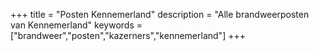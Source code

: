 +++
title = "Posten Kennemerland"
description = "Alle brandweerposten van Kennemerland"
keywords = ["brandweer","posten","kazerners","kennemerland"]
+++

<link rel="stylesheet" href="https://unpkg.com/leaflet@1.3.1/dist/leaflet.css"    integrity="sha512-Rksm5RenBEKSKFjgI3a41vrjkw4EVPlJ3+OiI65vTjIdo9brlAacEuKOiQ5OFh7cOI1bkDwLqdLw3Zg0cRJAAQ=="    crossorigin=""/>

<script src="https://unpkg.com/leaflet@1.3.1/dist/leaflet.js"    integrity="sha512-/Nsx9X4HebavoBvEBuyp3I7od5tA0UzAxs+j83KgC8PU0kgB4XiK4Lfe4y4cgBtaRJQEIFCW+oC506aPT2L1zw=="    crossorigin=""></script>


<div id="mapid" style="width: 100%; height: 600px;"></div>
<script src="https://brandweeruitgeest.nl/js/leaflet_brw_posten_kennemerland.js"></script>
